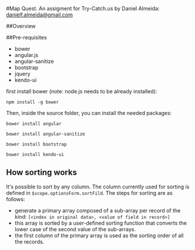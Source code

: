 #Map Quest. An assigment for Try-Catch.us
by Daniel Almeida: danielf.almeida@gmail.com

##Overview


##Pre-requisites
- bower
- angular.js
- angular-sanitize
- bootstrap
- jquery
- kendo-ui

first install bower (note: node.js needs to be already installed):

`npm install -g bower`

Then, inside the source folder, you can install the needed packages:

`bower install angular`

`bower install angular-sanitize`

`bower install bootstrap`

`bower install kendo-ui`


## How sorting works

It's possible to sort by any column. The column currently used for sorting
is defined in `$scope.optionsForm.sortFild`. The steps for sorting are as
follows:

- generate a primary array composed of a sub-array per record of the kind: `[<index in original data>, <value of field in record>]`
- this array is sorted by a user-defined sorting function that converts the lower case of the second value of the sub-arrays.
- the first column of the primary array is used as the sorting order of all the records.
